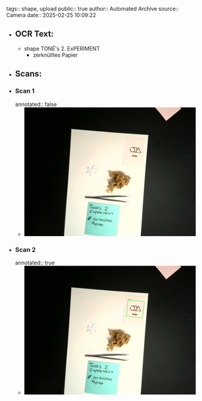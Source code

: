 tags:: shape, upload
public:: true
author:: Automated Archive
source:: Camera
date:: 2025-02-25 10:09:22

- ## OCR Text:
	- shape
	  TONÉ's 2.
	  ExPERIMENT
	  * zerknülltes
	  Papier
- ## Scans:
- ### Scan 1
  annotated:: false
	- ![./assets/scans/2025-02-25T10-09-21-9665.jpg](./assets/scans/2025-02-25T10-09-21-9665.jpg)
- ### Scan 2
  annotated:: true
	- ![./assets/scans/2025-02-25T10-09-21-9994.jpg](./assets/scans/2025-02-25T10-09-21-9994.jpg)